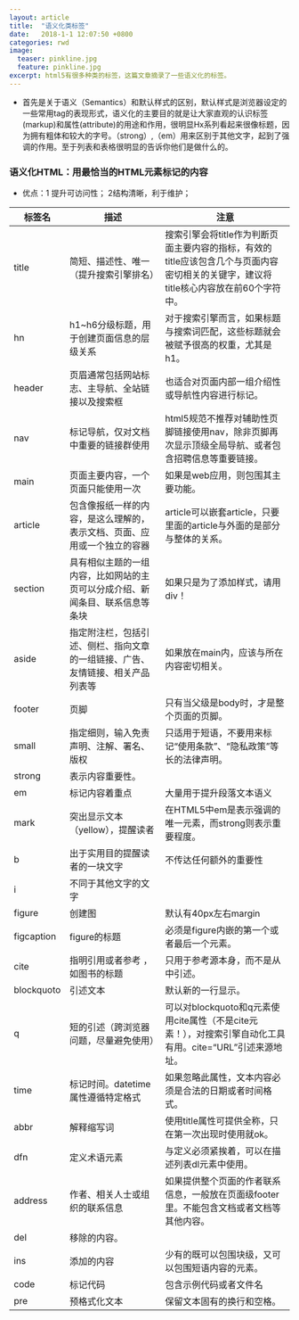 ```yaml
---
layout: article
title:  "语义化类标签"
date:   2018-1-1 12:07:50 +0800
categories: rwd 
image:
  teaser: pinkline.jpg
  feature: pinkline.jpg
excerpt: html5有很多种类的标签，这篇文章摘录了一些语义化的标签。
---
```



  + 首先是关于语义（Semantics）和默认样式的区别，默认样式是浏览器设定的一些常用tag的表现形式，语义化的主要目的就是让大家直观的认识标签(markup)和属性(attribute)的用途和作用，很明显Hx系列看起来很像标题，因为拥有粗体和较大的字号。（strong）,（em）用来区别于其他文字，起到了强调的作用。至于列表和表格很明显的告诉你他们是做什么的。
### 语义化HTML：用最恰当的HTML元素标记的内容

+ 优点：1 提升可访问性；
 2结构清晰，利于维护；


| 标签名  | 描述 | 注意 |
|  ---   | ---  | ---  |
title | 简短、描述性、唯一（提升搜索引擎排名）| 搜索引擎会将title作为判断页面主要内容的指标，有效的title应该包含几个与页面内容密切相关的关键字，建议将title核心内容放在前60个字符中。
 hn  |  h1~h6分级标题，用于创建页面信息的层级关系 | 对于搜索引擎而言，如果标题与搜索词匹配，这些标题就会被赋予很高的权重，尤其是h1。
 header|页眉通常包括网站标志、主导航、全站链接以及搜索框|也适合对页面内部一组介绍性或导航性内容进行标记。
nav |标记导航，仅对文档中重要的链接群使用 |html5规范不推荐对辅助性页脚链接使用nav，除非页脚再次显示顶级全局导航、或者包含招聘信息等重要链接。
 main | 页面主要内容，一个页面只能使用一次 | 如果是web应用，则包围其主要功能。
article | 包含像报纸一样的内容，是这么理解的，表示文档、页面、应用或一个独立的容器 | article可以嵌套article，只要里面的article与外面的是部分与整体的关系。
section | 具有相似主题的一组内容，比如网站的主页可以分成介绍、新闻条目、联系信息等条块 | 如果只是为了添加样式，请用div！
aside | 指定附注栏，包括引述、侧栏、指向文章的一组链接、广告、友情链接、相关产品列表等 | 如果放在main内，应该与所在内容密切相关。
footer | 页脚 | 只有当父级是body时，才是整个页面的页脚。
small | 指定细则，输入免责声明、注解、署名、版权 | 只适用于短语，不要用来标记“使用条款”、“隐私政策”等长的法律声明。
strong | 表示内容重要性。
em | 标记内容着重点 | 大量用于提升段落文本语义
mark | 突出显示文本（yellow），提醒读者 | 在HTML5中em是表示强调的唯一元素，而strong则表示重要程度。
 b | 出于实用目的提醒读者的一块文字 | 不传达任何额外的重要性
i |不同于其他文字的文字
figure | 创建图 | 默认有40px左右margin
figcaption | figure的标题 | 必须是figure内嵌的第一个或者最后一个元素。
cite | 指明引用或者参考 ，如图书的标题                | 只用于参考源本身，而不是从中引述。
blockquoto | 引述文本 |默认新的一行显示。
q | 短的引述（跨浏览器问题，尽量避免使用） | 可以对blockquoto和q元素使用cite属性（不是cite元素！），对搜索引擎自动化工具有用。cite=“URL”引述来源地址。
time | 标记时间。datetime属性遵循特定格式 | 如果忽略此属性，文本内容必须是合法的日期或者时间格式。     
abbr | 解释缩写词 | 使用title属性可提供全称，只在第一次出现时使用就ok。
dfn | 定义术语元素 | 与定义必须紧挨着，可以在描述列表dl元素中使用。
address | 作者、相关人士或组织的联系信息 | 如果提供整个页面的作者联系信息，一般放在页面级footer里。不能包含文档或者文档等其他内容。
del | 移除的内容。
ins | 添加的内容 | 少有的既可以包围块级，又可以包围短语内容的元素。
code | 标记代码 | 包含示例代码或者文件名
pre | 预格式化文本 | 保留文本固有的换行和空格。